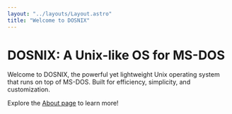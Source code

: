 ```yaml
---
layout: "../layouts/Layout.astro"
title: "Welcome to DOSNIX"
---
```


# DOSNIX: A Unix-like OS for MS-DOS

Welcome to DOSNIX, the powerful yet lightweight Unix operating system that runs on top of MS-DOS. Built for efficiency, simplicity, and customization.

Explore the [About page](/about) to learn more!
